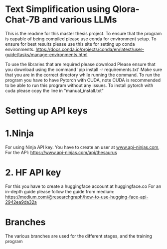 
# Text Simplification using Qlora-Chat-7B and various LLMs

This is the readme for this master thesis project. To ensure that the program is capable of being compiled please use conda for environment setup. To ensure for best results please use this site for setting up conda environments. https://docs.conda.io/projects/conda/en/latest/user-guide/tasks/manage-environments.html

To use the libraries that are required please download Please ensure that you download using the command 'pip install -r requirements.txt' Make sure that you are in the correct directory while running the command. To run the program you have to have Pytorch with CUDA, note CUDA is recommended to be able to run this program without any issues. To install pytorch with cuda please copy the line in "manual_install.txt"


# Setting up API keys

# 1.Ninja
For using Ninja API key. You have to create an user at www.api-ninjas.com, For the API: https://www.api-ninjas.com/api/thesaurus


# 2. HF API key
For this you have to create a huggingface account at huggingface.co
For an in-depth guide please follow the guide from medium: https://medium.com/@researchgraph/how-to-use-hugging-face-api-2942ea9da32a

# Branches
The various branches are used for the different stages, and the training program
